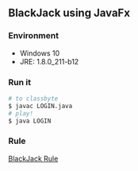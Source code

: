 ## BlackJack using JavaFx

### Environment

+ Windows 10
+ JRE: 1.8.0_211-b12

### Run it

```bash
# to classbyte
$ javac LOGIN.java
# play!
$ java LOGIN
```

### Rule
[BlackJack Rule](https://baike.baidu.com/item/21%E7%82%B9/5481683)